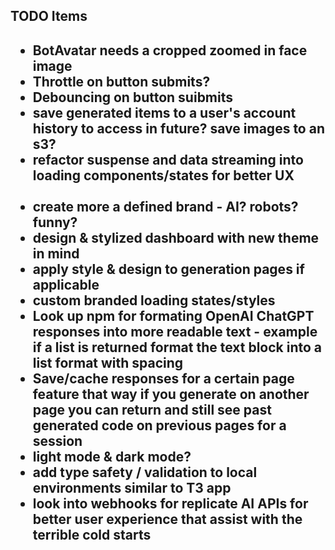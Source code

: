 <h2>TODO Items <h2>
<ul>

<li>BotAvatar needs a cropped zoomed in face image</li>

<li>Throttle on button submits?</li>
<li>Debouncing on button suibmits</li>
<li>save generated items to a user's account history to access in future? save images to an s3?</li>
<li>refactor suspense and data streaming into loading components/states for better UX</li>

<br>
<li>create more a defined brand - AI? robots? funny?</li>
<li>design & stylized dashboard with new theme in mind</li>
<li>apply style & design to generation pages if applicable</li>
<li>custom branded loading states/styles</li>
<li>Look up npm for formating OpenAI ChatGPT responses into more readable text - example if a list is returned format the text block into a list format with spacing</li>
<li>Save/cache responses for a certain page feature that way if you generate on another page you can return and still see past generated code on previous pages for a session</li>
<li>light mode & dark mode?</li>
<li>add type safety / validation to local environments similar to T3 app</li>
<li>look into webhooks for replicate AI APIs for better user experience that assist with the terrible cold starts</li>
</ul>
